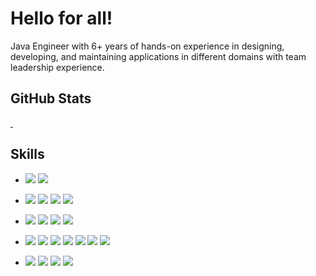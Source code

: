# Hello for all!

Java Engineer with 6+ years of hands-on experience in designing, developing, and maintaining applications in different domains with team leadership experience. 

## GitHub Stats

<a href="https://github.com/ih0r-d/ih0r-d">
  <img  src="https://github-readme-stats.vercel.app/api?username=ih0r-d&hide=contribs&show_icons=true" alt=""/>
</a>
<a href="https://github.com/ih0r-d/ih0r-d">
  <img src="https://github-readme-stats.vercel.app/api/top-langs?username=ih0r-d&layout=compact" alt=""/>
</a>

## Skills
* 
  ![](https://img.shields.io/badge/OS-Linux-informational?style=flat&logo=linux&logoColor=white&color=2bbc8a)
  [![](https://img.shields.io/badge/OS-macOS-informational?style=flat&logo=apple&logoColor=white&color=2bbc8a)](https://www.apple.com/macos)

*
  ![](https://img.shields.io/badge/Language-Java-informational?style=flat&logo=java&logoColor=white&color=2bbc8a)
  [![](https://img.shields.io/badge/Language-Python-informational?style=flat&logo=python&logoColor=white&color=2bbc8a)](https://www.python.org/)
  ![](https://img.shields.io/badge/Language-Dart-informational?style=flat&logo=dart&logoColor=white&color=2bbc8a)
  ![](https://img.shields.io/badge/Language-Shell-informational?style=flat&logo=gnu-bash&logoColor=white&color=2bbc8a)

*
  [![](https://img.shields.io/badge/Framework-Spring-%236DB33F.svg?style=flat&logo=spring&logoColor=white&color=2bbc8a)](https://spring.io/)
  ![](https://img.shields.io/badge/Framework-Spring%20Boot-informational?style=flat&logo=spring-boot&logoColor=white&color=2bbc8a)
  ![](https://img.shields.io/badge/Framework-Flutter-informational?style=flat&logo=flutter&logoColor=white&color=2bbc8a)
  [![](https://img.shields.io/badge/Framework-FastAPI-informational?style=flat&logo=fastapi&logoColor=white&color=2bbc8a)](https://fastapi.tiangolo.com/)

*
  ![](https://img.shields.io/badge/Tools-GitHubActions-informational?style=flat&color=2bbc8a)
  ![](https://img.shields.io/badge/Tools-Maven-informational?style=flat&logo=apache-maven&logoColor=white&color=2bbc8a)
  ![](https://img.shields.io/badge/Tools-Gradle-informational?style=flat&logo=gradle&logoColor=white&color=2bbc8a)
  ![](https://img.shields.io/badge/Tools-NiFi-informational?style=flat&logo=apache-nifi&logoColor=white&color=2bbc8a)
  ![](https://img.shields.io/badge/Tools-Keycloak-informational?style=flat&logo=keycloak&logoColor=white&color=2bbc8a)
  ![](https://img.shields.io/badge/Tools-Apache%20Kafka-informational?style=flat&logo=apache-kafka&logoColor=white&color=2bbc8a)
  ![](https://img.shields.io/badge/Tools-DevOps-informational?style=flat&logo=dev.to&logoColor=white&color=2bbc8a)

* 
  ![](https://img.shields.io/badge/IDE-IntelliJ_IDEA-informational?style=flat&logo=intellij-idea&logoColor=white&color=2bbc8a)
  ![](https://img.shields.io/badge/IDE-PyCharm-informational?style=flat&logo=pycharm&logoColor=white&color=2bbc8a)
  ![](https://img.shields.io/badge/IDE-Visual_Studio_Code-informational?style=flat&logo=visual-studio-code&logoColor=white&color=2bbc8a)
  ![](https://img.shields.io/badge/IDE-Fleet-informational?style=flat&logoColor=white&color=2bbc8a)


